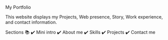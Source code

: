 My Portfolio

This website displays my Projects, Web presence, Story, Work experience, and contact information.

Sections 📚
✔️ Mini intro
✔️ About me
✔️ Skills
✔️ Projects
✔️ Contact me
